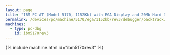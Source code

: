 ```yaml
---
layout: page
title: "IBM PC AT (Model 5170, 1152Kb) with EGA Display and 20Mb Hard Disk"
permalink: /devices/pc/machine/5170/ega/1152kb/rev3/debugger/backtrack/
machines:
  - type: pc-dbg
    id: ibm5170rev3
---
```


{% include machine.html id="ibm5170rev3" %}
